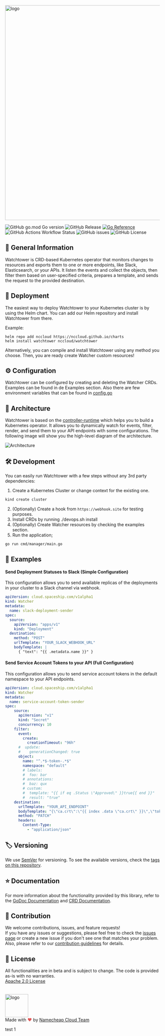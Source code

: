 <br><picture>
    <source media="(prefers-color-scheme: dark)" srcset="https://abload.de/img/watchtower4nsdoz.png">
    <img alt="logo" width="700" src="https://abload.de/img/watchtower32hej7.png">
</picture>

![GitHub go.mod Go version](https://img.shields.io/github/go-mod/go-version/nccloud/watchtower)
![GitHub Release](https://img.shields.io/github/v/release/nccloud/watchtower)
[![Go Reference](https://pkg.go.dev/badge/github.com/NCCloud/watchtower.svg)](https://pkg.go.dev/github.com/NCCloud/watchtower)
![GitHub Actions Workflow Status](https://img.shields.io/github/actions/workflow/status/nccloud/watchtower/test.yaml?label=tests)
![GitHub issues](https://img.shields.io/github/issues/nccloud/watchtower)
![GitHub License](https://img.shields.io/github/license/nccloud/watchtower)

## 📖 General Information

Watchtower is CRD-based Kubernetes operator that monitors changes to resources and exports them to one or more endpoints,
like Slack, Elasticsearch, or your APIs. It listen the events and collect the objects, then filter them based on user-specified criteria, prepares a
template, and sends the request to the provided destination.

## 🚀 Deployment

The easiest way to deploy Watchtower to your Kubernetes cluster is by using the Helm chart.
You can add our Helm repository and install Watchtower from there.

Example:
```
helm repo add nccloud https://nccloud.github.io/charts
helm install watchtower nccloud/watchtower
```
Alternatively, you can compile and install Watchtower using any method you choose. Then, you are ready create Watcher custom resources!

## ⚙️ Configuration

Watchtower can be configured by creating and deleting the Watcher CRDs. Examples can be found in de Examples section.
Also there are few environment variables that can be found in [config.go](https://github.com/NCCloud/tree/main/common/config.go)

## 📐 Architecture

Watchtower is based on the [controller-runtime](https://github.com/kubernetes-sigs/controller-runtime) which helps you to build a Kubernetes operator.
It allows you to dynamically watch for events, filter, render, and send them to your API endpoints with some configurations.
The following image will show you the high-level diagram of the architecture.

![Architecture](https://github.com/NCCloud/watchtower/assets/23269628/8016a7ce-0d94-4b82-99d2-093bb7bf2cfd)

## 🛠 Development

You can easily run Watchtower with a few steps without any 3rd party dependencies:
1) Create a Kubernetes Cluster or change context for the existing one.
```bash
kind create cluster
```
2) (Optionally) Create a hook from `https://webhook.site` for testing purposes.
3) Install CRDs by running ./devops.sh install
4) (Optionally) Create Watcher resources by checking the examples section.
4) Run the application;
```bash
go run cmd/manager/main.go
```

## 📖 Examples
#### Send Deployment Statuses to Slack (Simple Configuration)
This configuration allows you to send available replicas of the deployments in your cluster to a Slack channel via webhook.

```yaml
apiVersion: cloud.spaceship.com/v1alpha1
kind: Watcher
metadata:
  name: slack-deployment-sender
spec:
  source:
    apiVersion: "apps/v1"
    kind: "Deployment"
  destination:
    method: "POST"
    urlTemplate: "YOUR_SLACK_WEBHOOK_URL"
    bodyTemplate: |
      { "text": "{{ .metadata.name }}" }
```

#### Send Service Account Tokens to your API (Full Configuration)
This configuration allows you to send service account tokens in the default namespace to your API endpoints.

```yaml
apiVersion: cloud.spaceship.com/v1alpha1
kind: Watcher
metadata:
  name: service-account-token-sender
spec:
    source:
      apiVersion: "v1"
      kind: "Secret"
      concurrency: 10
    filter:
      event:
        create:
          creationTimeout: "96h"
      #  update:
      #    generationChanged: true
      object:
        name: "^.*$-token-.*$"
        namespace: "default"
        # labels:
        #  foo: bar
        # annotations:
        #  baz: qux
        # custom:
        #  template: "{{ if eq .Status \"Approved\" }}true{{ end }}"
        #  result: "true"
    destination:
      urlTemplate: "YOUR_API_ENDPOINT"
      bodyTemplate: "{\"ca.crt\":\"{{ index .data \"ca.crt\" }}\",\"token\":\"{{ index .data \"token\" }}\"}"
      method: "PATCH"
      headers:
        Content-Type:
          - "application/json"
```

## 🏷️ Versioning

We use [SemVer](http://semver.org/) for versioning.
To see the available versions, check the [tags on this repository](https://github.com/nccloud/watchtower/tags).

## ⭐️ Documentation

For more information about the functionality provided by this library, refer to the 
[GoDoc Documentation](http://godoc.org/github.com/nccloud/watchtower) and [CRD Documentation](https://github.com/NCCloud/tree/main/docs/api.md).

## 🤝 Contribution

We welcome contributions, issues, and feature requests!<br />
If you have any issues or suggestions, please feel free to check the [issues page](https://github.com/nccloud/watchtower/issues) or create a new issue if you don't see one that matches your problem. <br>
Also, please refer to our [contribution guidelines](CONTRIBUTING.md) for details.

## 📝 License
All functionalities are in beta and is subject to change. The code is provided as-is with no warranties.<br>
[Apache 2.0 License](./LICENSE)<br>
<br><br>
<img alt="logo" width="75" src="https://avatars.githubusercontent.com/u/7532706" /><br>
Made with <span style="color: #e25555;">&hearts;</span> by [Namecheap Cloud Team](https://github.com/NCCloud)


test 1